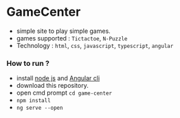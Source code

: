 # GameCenter
- simple site to play simple games.
- games supported : `Tictactoe`, `N-Puzzle`
- Technology : `html`, `css`, `javascript`, `typescript`, `angular`

### How to run ?
- install [node js](https://nodejs.org/en/download/) and [Angular cli](https://cli.angular.io/)
- download this repository.
- open cmd prompt `cd game-center`
- `npm install`
- `ng serve --open`
